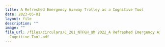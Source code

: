 ```yaml
---
title: A Refreshed Emergency Airway Trolley as a Cognitive Tool
date: 2023-05-01
layout: file
description: ""
image: ""
file_url: /files/circulars/C_281_NTFGH_QM 2022_A Refreshed Emergency Airway Trolley as a
  Cognitive Tool.pdf
---
```

